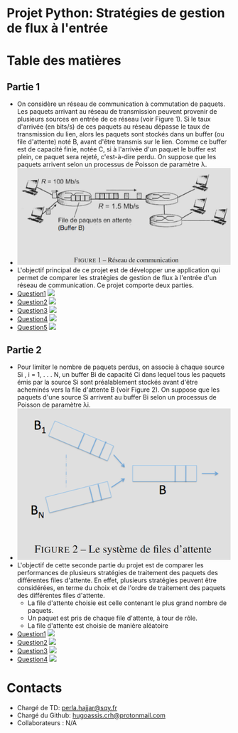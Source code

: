 
# Projet Python: Stratégies de gestion de flux à l'entrée 

# Table des matières
  ## Partie 1
  - On considère un réseau de communication à commutation de paquets. Les paquets arrivant au réseau de transmission peuvent provenir de plusieurs sources en entrée de ce réseau (voir Figure 1). Si le taux d'arrivée (en bits/s) de ces paquets au réseau dépasse le taux de transmission du lien, alors les paquets sont stockés dans un buffer (ou file d'attente) noté B, avant d'être transmis sur le lien. Comme ce buffer est de capacité finie, notée C, si à l'arrivée d'un paquet le buffer est plein, ce paquet sera rejeté, c'est-à-dire perdu. On suppose que les paquets arrivent selon un processus de Poisson de paramètre λ.
  - ![Figure1](embed/Figure%201.png)
  - L'objectif principal de ce projet est de développer une application qui permet de comparer les stratégies de gestion de flux à l'entrée d'un réseau de communication. Ce projet comporte deux parties.
  - [Question1](#Q1P1) ![](https://img.shields.io/badge/Status-completed-green)
  - [Question2](#Q2P1) ![](https://img.shields.io/badge/Status-completed-green)
  - [Question3](#Q3P1) ![](https://img.shields.io/badge/Status-completed-green)
  - [Question4](#Q4P1) ![](https://img.shields.io/badge/Status-completed-red)
  - [Question5](#Q5P1) ![](https://img.shields.io/badge/Status-completed-red)
  ## Partie 2
  - Pour limiter le nombre de paquets perdus, on associe à chaque source Si , i = 1, . . . N, un buffer Bi de capacité Ci dans lequel tous les paquets émis par la source Si sont préalablement stockés avant d'être acheminés vers la file d'attente B (voir Figure 2). On suppose que les paquets d'une source Si arrivent au buffer Bi selon un processus de Poisson de paramètre λi.
  - ![Figure2](embed/Figure%202.png)
  - L'objectif de cette seconde partie du projet est de comparer les performances de plusieurs stratégies de traitement des paquets des différentes files d'attente. En effet, plusieurs stratégies peuvent être considérées, en terme du choix et de l'ordre de traitement des paquets des différentes files d'attente.
    - La file d'attente choisie est celle contenant le plus grand nombre de paquets.
    - Un paquet est pris de chaque file d'attente, à tour de rôle.
    - La file d'attente est choisie de manière aléatoire
  - [Question1](#Q1P2) ![](https://img.shields.io/badge/Status-completed-red)
  - [Question2](#Q2P2) ![](https://img.shields.io/badge/Status-completed-red)
  - [Question3](#Q3P2) ![](https://img.shields.io/badge/Status-completed-red)
  - [Question4](#Q4P2) ![](https://img.shields.io/badge/Status-completed-red)

# Contacts
  - Chargé de TD: perla.hajjar@sqy.fr
  - Chargé du Github: hugoassis.crh@protonmail.com
  - Collaborateurs : N/A

